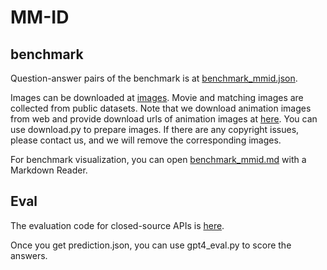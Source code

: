 # MM-ID

## benchmark

Question-answer pairs of the benchmark is at [benchmark_mmid.json](./benchmark/benchmark_mmid.json).

Images can be downloaded at [images](https://huggingface.co/jiyatai/IDA-VLM/resolve/main/images.zip). Movie and matching images are collected from public datasets. Note that we download animation images from web and provide download urls of animation images at [here](./benchmark/images/animation/). You can use download.py to prepare images. If there are any copyright issues, please contact us, and we will remove the corresponding images.

For benchmark visualization, you can open [benchmark_mmid.md](./benchmark/benchmark_mmid.md) with a Markdown Reader.

## Eval

The evaluation code for closed-source APIs is [here](./eval/eval_api/).

Once you get prediction.json, you can use gpt4_eval.py to score the answers.
